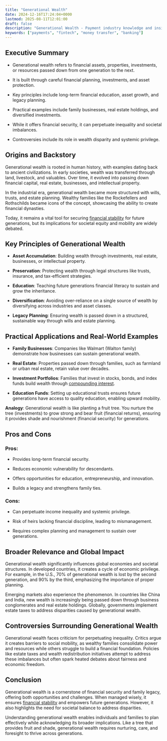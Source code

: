 ```yaml
---
title: "Generational Wealth"
date: 2024-12-16T17:24:04+0000
lastmod: 2025-08-11T12:01:00
draft: false
description: "Generational Wealth - Payment industry knowledge and insights"
keywords: ["payments", "fintech", "money transfer", "banking"]
---
```


## Executive Summary

- Generational wealth refers to financial assets, properties, investments, or resources passed down from one generation to the next.

- It is built through careful financial planning, investments, and asset protection.

- Key principles include long-term financial education, asset growth, and legacy planning.

- Practical examples include family businesses, real estate holdings, and diversified investments.

- While it offers financial security, it can perpetuate inequality and societal imbalances.

- Controversies include its role in wealth disparity and systemic privilege.

## Origins and Backstory

Generational wealth is rooted in human history, with examples dating back to ancient civilizations. In early societies, wealth was transferred through land, livestock, and valuables. Over time, it evolved into passing down financial capital, real estate, businesses, and intellectual property.

In the industrial era, generational wealth became more structured with wills, trusts, and estate planning. Wealthy families like the Rockefellers and Rothschilds became icons of the concept, showcasing the ability to create financial dynasties.

Today, it remains a vital tool for securing [financial stability](https://faisalkhanllc.xyz/resources/payments-wiki/f/financial-stability/) for future generations, but its implications for societal equity and mobility are widely debated.

## Key Principles of Generational Wealth

- **Asset Accumulation**: Building wealth through investments, real estate, businesses, or intellectual property.

- **Preservation**: Protecting wealth through legal structures like trusts, insurance, and tax-efficient strategies.

- **Education**: Teaching future generations financial literacy to sustain and grow the inheritance.

- **Diversification**: Avoiding over-reliance on a single source of wealth by diversifying across industries and asset classes.

- **Legacy Planning**: Ensuring wealth is passed down in a structured, sustainable way through wills and estate planning.

## Practical Applications and Real-World Examples

- **Family Businesses**: Companies like Walmart (Walton family) demonstrate how businesses can sustain generational wealth.

- **Real Estate**: Properties passed down through families, such as farmland or urban real estate, retain value over decades.

- **Investment Portfolios**: Families that invest in stocks, bonds, and index funds build wealth through [compounding interest](https://faisalkhanllc.xyz/resources/payments-wiki/c/compound-interest/).

- **Education Funds**: Setting up educational trusts ensures future generations have access to quality education, enabling upward mobility.

**Analogy**: Generational wealth is like planting a fruit tree. You nurture the tree (investments) to grow strong and bear fruit (financial returns), ensuring it provides shade and nourishment (financial security) for generations.

## Pros and Cons

### Pros:

- Provides long-term financial security.

- Reduces economic vulnerability for descendants.

- Offers opportunities for education, entrepreneurship, and innovation.

- Builds a legacy and strengthens family ties.

### Cons:

- Can perpetuate income inequality and systemic privilege.

- Risk of heirs lacking financial discipline, leading to mismanagement.

- Requires complex planning and management to sustain over generations.

## Broader Relevance and Global Impact

Generational wealth significantly influences global economies and societal structures. In developed countries, it creates a cycle of economic privilege. For example, in the U.S., 70% of generational wealth is lost by the second generation, and 90% by the third, emphasizing the importance of proper planning.

Emerging markets also experience the phenomenon. In countries like China and India, new wealth is increasingly being passed down through business conglomerates and real estate holdings. Globally, governments implement estate taxes to address disparities caused by generational wealth.

## Controversies Surrounding Generational Wealth

Generational wealth faces criticism for perpetuating inequality. Critics argue it creates barriers to social mobility, as wealthy families consolidate power and resources while others struggle to build a financial foundation. Policies like estate taxes and wealth redistribution initiatives attempt to address these imbalances but often spark heated debates about fairness and economic freedom.

## Conclusion

Generational wealth is a cornerstone of financial security and family legacy, offering both opportunities and challenges. When managed wisely, it ensures [financial stability](https://faisalkhanllc.xyz/resources/payments-wiki/f/financial-stability/) and empowers future generations. However, it also highlights the need for societal balance to address disparities.

Understanding generational wealth enables individuals and families to plan effectively while acknowledging its broader implications. Like a tree that provides fruit and shade, generational wealth requires nurturing, care, and foresight to thrive across generations.